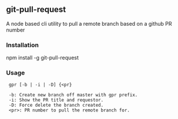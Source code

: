 ## git-pull-request

A node based cli utility to pull a remote branch based on a github PR number

### Installation

npm install -g git-pull-request

### Usage

``` 
 gpr [-b | -i | -D] {<pr}

 -b: Create new branch off master with gpr prefix.
 -i: Show the PR title and requestor.
 -D: Force delete the branch created.
 <pr>: PR number to pull the remote branch for. 
 ```
